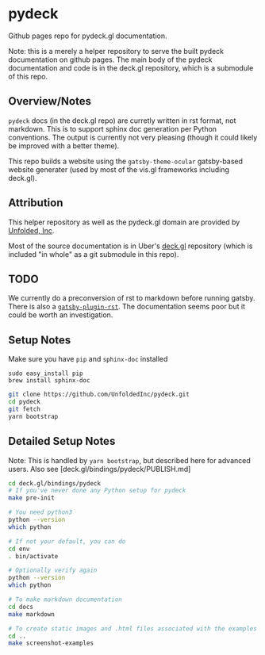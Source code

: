 # pydeck

Github pages repo for pydeck.gl documentation.

Note: this is a merely a helper repository to serve the built pydeck documentation on github pages. The main body of the pydeck documentation and code is in the deck.gl repository, which is a submodule of this repo.


## Overview/Notes

`pydeck` docs (in the deck.gl repo) are curretly written in rst format, not markdown. This is to support sphinx doc generation per Python conventions. The output is currently not very pleasing (though it could likely be improved with a better theme).

This repo builds a website using the `gatsby-theme-ocular` gatsby-based website generater (used by most of the vis.gl frameworks including deck.gl).


## Attribution

This helper repository as well as the pydeck.gl domain are provided by [Unfolded, Inc](www.unfolded.ai).

Most of the source documentation is in Uber's [deck.gl](https://github.com/uber/deck.gl) repository (which is included "in whole" as a git submodule in this repo).


## TODO 

We currently do a preconversion of rst to markdown before running gatsby. There is also a [`gatsby-plugin-rst`](https://github.com/rst-js/rst-js#readme). The documentation seems poor but it could be worth an investigation.


## Setup Notes

Make sure you have `pip` and `sphinx-doc` installed
```
sudo easy_install pip
brew install sphinx-doc
```

```bash
git clone https://github.com/UnfoldedInc/pydeck.git
cd pydeck
git fetch
yarn bootstrap
```

## Detailed Setup Notes

Note: This is handled by `yarn bootstrap`, but described here for advanced users. Also see [deck.gl/bindings/pydeck/PUBLISH.md]

```bash
cd deck.gl/bindings/pydeck
# If you've never done any Python setup for pydeck
make pre-init

# You need python3
python --version
which python

# If not your default, you can do 
cd env
. bin/activate

# Optionally verify again
python --version
which python

# To make markdown documentation
cd docs
make markdown

# To create static images and .html files associated with the examples in `examples/`
cd ..
make screenshot-examples
```

